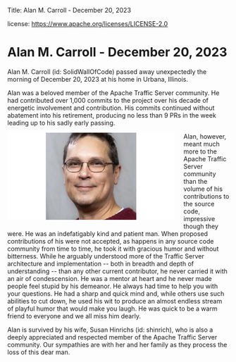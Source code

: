 Title:   Alan M. Carroll - December 20, 2023

license: https://www.apache.org/licenses/LICENSE-2.0

# Alan M. Carroll - December 20, 2023

Alan M. Carroll (id: SolidWallOfCode) passed away unexpectedly the morning of
December 20, 2023 at his home in Urbana, Illinois.

Alan was a beloved member of the Apache Traffic Server community. He had
contributed over 1,000 commits to the project over his decade of energetic
involvement and contribution. His commits continued without abatement into his
retirement, producing no less than 9 PRs in the week leading up to his
sadly early passing.

<img style="float: left; padding-right: 20px; padding-left: 0px; padding-bottom: 20px;"
        width="380" height="198"
        alt="Alan M. Carroll"
        src="im/alan_m_carroll.jpeg">

Alan, however, meant much more to the Apache Traffic Server community than the
volume of his contributions to the source code, impressive though they were. He
was an indefatigably kind and patient man. When proposed contributions of his
were not accepted, as happens in any source code community from time to time,
he took it with gracious humor and without bitterness. While he arguably
understood more of the Traffic Server architecture and implementation -- both
in breadth and depth of understanding -- than any other current contributor, he
never carried it with an air of condescension. He was a mentor at heart and he
never made people feel stupid by his demeanor. He always had time to help you
with your questions. He had a sharp and quick mind and, while others use such
abilities to cut down, he used his wit to produce an almost endless stream of
playful humor that would make you laugh. He was quick to be a warm friend to
everyone and we all miss him dearly.

Alan is survived by his wife, Susan Hinrichs (id: shinrich), who is also a
deeply appreciated and respected member of the Apache Traffic Server community.
Our sympathies are with her and her family as they process the loss of this
dear man.

